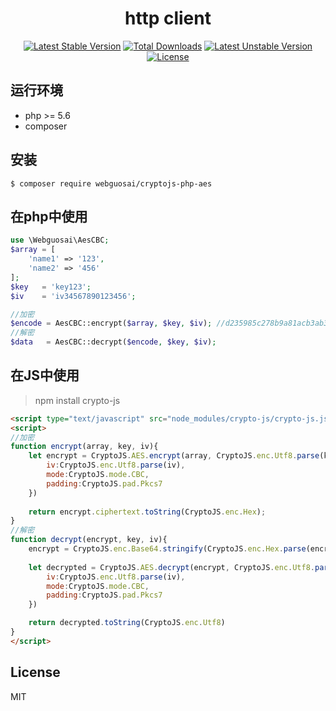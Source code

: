<h1 align="center">http client</h1>

<p align="center">
<a href="https://packagist.org/packages/webguosai/cryptojs-php-aes"><img src="https://poser.pugx.org/webguosai/cryptojs-php-aes/v/stable" alt="Latest Stable Version"></a>
<a href="https://packagist.org/packages/webguosai/cryptojs-php-aes"><img src="https://poser.pugx.org/webguosai/cryptojs-php-aes/downloads" alt="Total Downloads"></a>
<a href="https://packagist.org/packages/webguosai/cryptojs-php-aes"><img src="https://poser.pugx.org/webguosai/cryptojs-php-aes/v/unstable" alt="Latest Unstable Version"></a>
<a href="https://packagist.org/packages/webguosai/cryptojs-php-aes"><img src="https://poser.pugx.org/webguosai/cryptojs-php-aes/license" alt="License"></a>
</p>


## 运行环境

- php >= 5.6
- composer

## 安装

```Shell
$ composer require webguosai/cryptojs-php-aes
```

## 在php中使用
```php
use \Webguosai\AesCBC;
$array = [
    'name1' => '123',
    'name2' => '456'
];
$key   = 'key123';
$iv    = 'iv34567890123456';

//加密
$encode = AesCBC::encrypt($array, $key, $iv); //d235985c278b9a81acb3ab3b89eee069b0609b8680261589a1b8aca6398a93e1
//解密
$data   = AesCBC::decrypt($encode, $key, $iv);
```

## 在JS中使用
> npm install crypto-js
```html
<script type="text/javascript" src="node_modules/crypto-js/crypto-js.js"></script>
<script>
//加密
function encrypt(array, key, iv){
    let encrypt = CryptoJS.AES.encrypt(array, CryptoJS.enc.Utf8.parse(key),{
        iv:CryptoJS.enc.Utf8.parse(iv),
        mode:CryptoJS.mode.CBC,
        padding:CryptoJS.pad.Pkcs7
    })
    
    return encrypt.ciphertext.toString(CryptoJS.enc.Hex);
}
//解密
function decrypt(encrypt, key, iv){
    encrypt = CryptoJS.enc.Base64.stringify(CryptoJS.enc.Hex.parse(encrypt));
    
    let decrypted = CryptoJS.AES.decrypt(encrypt, CryptoJS.enc.Utf8.parse(key),{
        iv:CryptoJS.enc.Utf8.parse(iv),
        mode:CryptoJS.mode.CBC,
        padding:CryptoJS.pad.Pkcs7
    })

    return decrypted.toString(CryptoJS.enc.Utf8)
}
</script>
```


## License

MIT
